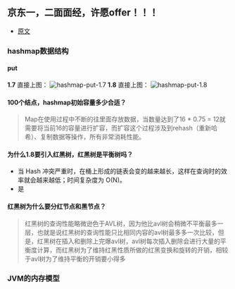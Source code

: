 ## 京东一，二面面经，许愿offer！！！
- [原文](https://www.nowcoder.com/discuss/419687)

### hashmap数据结构
#### put
**1.7**
直接上图：
![hashmap-put-1.7](http://media.dreamcat.ink/uPic/hashmap-put-1.7.png)
**1.8**
直接上图：
![hashmap-put-1.8](http://media.dreamcat.ink/uPic/hashmap-put-1.8.png)

#### 100个结点，hashmap初始容量多少合适？
> Map在使用过程中不断的往里面存放数据，当数量达到了16 * 0.75 = 12就需要将当前16的容量进行扩容，而扩容这个过程涉及到rehash（重新哈希）、复制数据等操作，所有非常消耗性能。

#### 为什么1.8要引入红黑树，红黑树是平衡树吗？
- 当 Hash 冲突严重时，在桶上形成的链表会变的越来越长，这样在查询时的效率就会越来越低；时间复杂度为 O(N)。
- 是

#### 红黑树为什么要分红节点和黑节点？
> 红黑树的查询性能略微逊色于AVL树，因为他比avl树会稍微不平衡最多一层，也就是说红黑树的查询性能只比相同内容的avl树最多多一次比较，但是，红黑树在插入和删除上完爆avl树，avl树每次插入删除会进行大量的平衡度计算，而红黑树为了维持红黑性质所做的红黑变换和旋转的开销，相较于avl树为了维持平衡的开销要小得多

### JVM的内存模型
